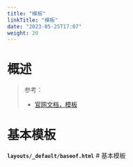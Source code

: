 ```yaml
---
title: "模板"
linkTitle: "模板"
date: "2023-05-25T17:07"
weight: 20
---
```


# 概述

> 参考：
> 
> - [官网文档，模板](https://gohugo.io/templates/)


# 基本模板

**`layouts/_default/baseof.html`** # 基本模板
